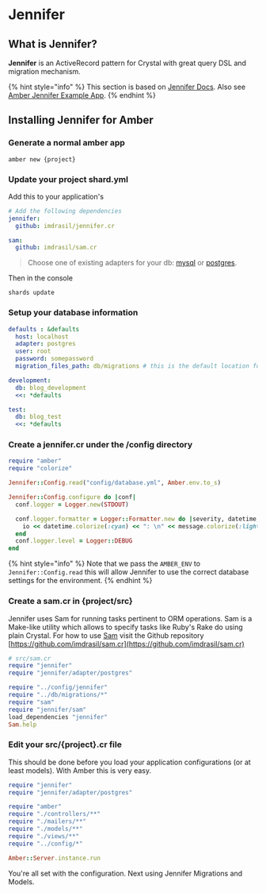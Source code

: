 # Jennifer

## What is Jennifer?

**Jennifer** is an ActiveRecord pattern for Crystal with great query DSL and migration mechanism.

{% hint style="info" %}
This section is based on [Jennifer Docs](https://github.com/imdrasil/jennifer.cr/blob/master/docs/index.md). Also see [Amber Jennifer Example App](https://github.com/eliasjpr/amber-jennnifer-app-example).
{% endhint %}

## Installing Jennifer for Amber

### Generate a normal amber app

```text
amber new {project}
```

### Update your project shard.yml

Add this to your application's

```yaml
# Add the following dependencies
jennifer:
  github: imdrasil/jennifer.cr

sam:
  github: imdrasil/sam.cr
```

> Choose one of existing adapters for your db: [mysql](https://github.com/crystal-lang/crystal-mysql) or [postgres](https://github.com/will/crystal-pg).

Then in the console

```text
shards update
```

### Setup your database information

```yaml
defaults : &defaults
  host: localhost
  adapter: postgres
  user: root
  password: somepassword
  migration_files_path: db/migrations # this is the default location for all migrations

development:
  db: blog_development
  <<: *defaults

test:
  db: blog_test
  <<: *defaults
```

### Create a **jennifer.c**r under the **/config** directory

```ruby
require "amber"
require "colorize"

Jennifer::Config.read("config/database.yml", Amber.env.to_s)

Jennifer::Config.configure do |conf|
  conf.logger = Logger.new(STDOUT)

  conf.logger.formatter = Logger::Formatter.new do |severity, datetime, progname, message, io|
    io << datetime.colorize(:cyan) << ": \n" << message.colorize(:light_magenta)
  end
  conf.logger.level = Logger::DEBUG
end
```

{% hint style="info" %}
Note that we pass the `AMBER_ENV` to `Jennifer::Config.read` this will allow Jennifer to use the correct database settings for the environment.
{% endhint %}

### Create a sam.cr in {project/src}

Jennifer uses Sam for running tasks pertinent to ORM operations. Sam is a Make-like utility which allows to specify tasks like Ruby's Rake do using plain Crystal. For how to use [Sam](https://github.com/imdrasil/sam.cr) visit the Github repository [https://github.com/imdrasil/sam.cr](https://github.com/imdrasil/sam.cr)

```ruby
# src/sam.cr
require "jennifer"
require "jennifer/adapter/postgres"

require "../config/jennifer"
require "../db/migrations/*"
require "sam"
require "jennifer/sam"
load_dependencies "jennifer"
Sam.help
```

### Edit your src/{project}.cr file

This should be done before you load your application configurations \(or at least models\). With Amber this is very easy.

```ruby
require "jennifer"
require "jennifer/adapter/postgres"

require "amber"
require "./controllers/**"
require "./mailers/**"
require "./models/**"
require "./views/**"
require "../config/*"

Amber::Server.instance.run
```

You're all set with the configuration. Next using Jennifer Migrations and Models.
